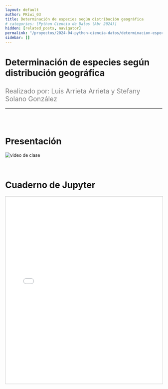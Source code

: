 ```yaml
---
layout: default
author: PKiwi_03
title: Determinación de especies según distribución geográfica
# categories: [Python Ciencia de Datos (Abr 2024)]
hidden: [related_posts, navigator]
permalink: "/proyectos/2024-04-python-ciencia-datos/determinacion-especies-distribucion-geografica.html"
sidebar: []
---
```


# Determinación de especies según distribución geográfica
<h2 style="color: gray; font-weight: normal;">
Realizado por: Luis Arrieta Arrieta y Stefany Solano González
</h2>

---

<br><br>

# Presentación

![video de clase](https://youtu.be/n7e017-4kr4)

<br>

# Cuaderno de Jupyter

<iframe 
    src="/assets/html/luis_arrieta.html" 
    width="100%" 
    height="600" 
    style="border: 1px solid #ccc;"
></iframe>